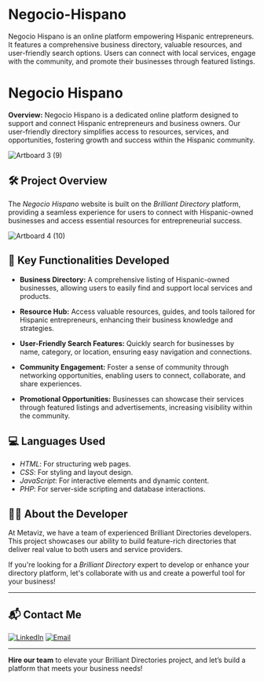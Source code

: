 # Negocio-Hispano
Negocio Hispano is an online platform empowering Hispanic entrepreneurs. It features a comprehensive business directory, valuable resources, and user-friendly search options. Users can connect with local services, engage with the community, and promote their businesses through featured listings.
# Negocio Hispano

**Overview:**
Negocio Hispano is a dedicated online platform designed to support and connect Hispanic entrepreneurs and business owners. Our user-friendly directory simplifies access to resources, services, and opportunities, fostering growth and success within the Hispanic community.

![Artboard 3 (9)](https://github.com/user-attachments/assets/8b6a14f7-95fa-4603-890f-b8ff128671cc)

## 🛠 Project Overview

The *Negocio Hispano* website is built on the *Brilliant Directory* platform, providing a seamless experience for users to connect with Hispanic-owned businesses and access essential resources for entrepreneurial success.

![Artboard 4 (10)](https://github.com/user-attachments/assets/b0dfbf71-f059-4c96-8758-6f0fa24cf838)

## 🚀 Key Functionalities Developed

- **Business Directory:** A comprehensive listing of Hispanic-owned businesses, allowing users to easily find and support local services and products.

- **Resource Hub:** Access valuable resources, guides, and tools tailored for Hispanic entrepreneurs, enhancing their business knowledge and strategies.

- **User-Friendly Search Features:** Quickly search for businesses by name, category, or location, ensuring easy navigation and connections.

- **Community Engagement:** Foster a sense of community through networking opportunities, enabling users to connect, collaborate, and share experiences.

- **Promotional Opportunities:** Businesses can showcase their services through featured listings and advertisements, increasing visibility within the community.

## 💻 Languages Used

- *HTML*: For structuring web pages.
- *CSS*: For styling and layout design.
- *JavaScript*: For interactive elements and dynamic content.
- *PHP*: For server-side scripting and database interactions.
## 👨‍💻 About the Developer

At Metaviz, we have a team of experienced Brilliant Directories developers. This project showcases our ability to build feature-rich directories that deliver real value to both users and service providers.

If you're looking for a *Brilliant Directory* expert to develop or enhance your directory platform, let's collaborate with us and create a powerful tool for your business!

---

## 📬 Contact Me

[![LinkedIn](https://img.shields.io/badge/LinkedIn-Connect-blue?style=for-the-badge&logo=linkedin)](https://www.linkedin.com/in/sajid-jameel-721256178/)
[![Email](https://img.shields.io/badge/Email-Contact%20Me-orange?style=for-the-badge&logo=gmail)](mailto:sajidjamil.met@gmail.com)

---

**Hire our team** to elevate your Brilliant Directories project, and let’s build a platform that meets your business needs!
